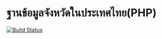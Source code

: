 # ฐานข้อมูลจังหวัดในประเทศไทย(PHP)

[![Build Status](https://travis-ci.org/parsilver/thailand-provinces-php.svg?branch=master)](https://travis-ci.org/parsilver/thailand-provinces-php)
